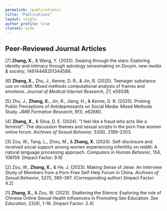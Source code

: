 ```yaml
---
permalink: /publications/
title: "Publications"
layout: single
author_profile: true
classes: wide
---
```


## Peer-Reviewed Journal Articles

[7] **Zhang, X.**, & Wang, Y. (2025). Swiping through the stars: Exploring identity and intimacy through astrology sensemaking on Douyin. *new media & society*, 14614448251344588.

[6] **Zhang, X.**, Zhu, J., Kenne, D. R., & Jin, R. (2025). Teenager substance use on reddit: Mixed methods computational analysis of frames and emotions. *Journal of Medical Internet Research*, 27, e59338.

[5] Zhu, J., **Zhang, X.**, Jin, R., Jiang, H., & Kenne, D. R. (2025). Probing Public Perceptions of Antidepressants on Social Media: Mixed Methods Study. *JMIR Formative Research*, 9(1), e62680.

[4] **Zhang, X.**, & Silva, D. E. (2024). "I feel like a fraud who acts like a feminist": The discussion themes and sexual scripts in the porn free women online forum. *Archives of Sexual Behavior*, 53(6), 2189–2203.

[3] Zou, W., Tang, L., Zhou, M., & **Zhang, X.** (2024). Self-disclosure and received social support among women experiencing infertility on reddit: A natural language processing approach. *Computers in Human Behavior*, 154, 108159. [Impact Factor: 9.9]

[2] Zou, W., **Zhang, X.**, & He, J. (2023). Making Sense of Jiese: An Interview Study of Members from a Porn-Free Self-Help Forum in China. *Archives of Sexual Behavior*, 52(1), 385–397. (Corresponding author) [Impact Factor: 4.2]

[1] **Zhang, X.**, & Zou, W. (2023). Shattering the Silence: Exploring the role of Chinese Online Sexual Health Influencers in Promoting Sex Education. *Sex Education*, 23(4), 1–16. [Impact Factor: 2.4]
